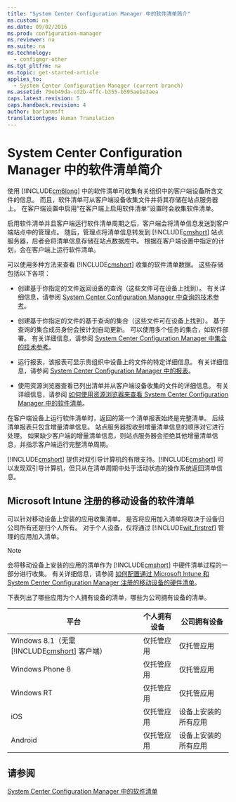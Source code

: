 ```yaml
---
title: "System Center Configuration Manager 中的软件清单简介"
ms.custom: na
ms.date: 09/02/2016
ms.prod: configuration-manager
ms.reviewer: na
ms.suite: na
ms.technology: 
  - configmgr-other
ms.tgt_pltfrm: na
ms.topic: get-started-article
applies_to: 
  - System Center Configuration Manager (current branch)
ms.assetid: 79eb49da-cd2b-4ffc-b355-b595aeba3aea
caps.latest.revision: 5
caps.handback.revision: 4
author: barlanmsft
translationtype: Human Translation
---
```

# System Center Configuration Manager 中的软件清单简介
使用 [!INCLUDE[cm6long](../LocTest/includes/cm6long_md.md)] 中的软件清单可收集有关组织中的客户端设备所含文件的信息。 而且，软件清单可从客户端设备收集文件并将其存储在站点服务器上。 在客户端设置中启用“在客户端上启用软件清单”设置时会收集软件清单。  
  
 启用软件清单并且客户端运行软件清单周期之后，客户端会将清单信息发送到客户端站点中的管理点。 随后，管理点将清单信息转发到 [!INCLUDE[cmshort](../LocTest/includes/cmshort_md.md)] 站点服务器，后者会将清单信息存储在站点数据库中。 根据在客户端设置中指定的计划，会在客户端上运行软件清单。  
  
 可以使用多种方法来查看 [!INCLUDE[cmshort](../LocTest/includes/cmshort_md.md)] 收集的软件清单数据。 这些存储包括以下各项：  
  
-   创建基于你指定的文件返回设备的查询（这些文件可在设备上找到）。 有关详细信息，请参阅 [System Center Configuration Manager 中查询的技术参考](../LocTest/Queries-technical-reference-for-System-Center-Configuration-Manager.md)。  
  
-   创建基于你指定的文件的基于查询的集合（这些文件可在设备上找到）。 基于查询的集合成员身份会按计划自动更新。 可以使用多个任务的集合，如软件部署。 有关详细信息，请参阅 [System Center Configuration Manager 中集合的技术参考](../LocTest/Collections-technical-reference-for-System-Center-Configuration-Manager.md)。  
  
-   运行报表，该报表可显示贵组织中设备上的文件的特定详细信息。 有关详细信息，请参阅 [System Center Configuration Manager 中的报表](../LocTest/Reporting-in-System-Center-Configuration-Manager.md)。  
  
-   使用资源浏览器查看已列出清单并从客户端设备收集的文件的详细信息。 有关详细信息，请参阅 [如何使用资源浏览器来查看 System Center Configuration Manager 中的软件清单](../LocTest/How-to-use-Resource-Explorer-to-view-software-inventory-in-System-Center-Configuration-Manager.md)。  
  
 在客户端设备上运行软件清单时，返回的第一个清单报表始终是完整清单。 后续清单报表只包含增量清单信息。 站点服务器按收到增量清单信息的顺序对它进行处理。 如果缺少客户端的增量清单信息，则站点服务器会拒绝其他增量清单信息，并指示客户端运行完整清单周期。  
  
 [!INCLUDE[cmshort](../LocTest/includes/cmshort_md.md)] 提供对双引导计算机的有限支持。[!INCLUDE[cmshort](../LocTest/includes/cmshort_md.md)] 可以发现双引导计算机，但只从在清单周期中处于活动状态的操作系统返回清单信息。  
  
## Microsoft Intune 注册的移动设备的软件清单  
 可以针对移动设备上安装的应用收集清单。 是否将应用加入清单将取决于设备归公司所有还是归个人所有。 对于个人设备，仅将通过 [!INCLUDE[wit_firstref](../LocTest/includes/wit_firstref_md.md)] 管理的应用加入清单。  
  
> [!NOTE]  
>  会将移动设备上安装的应用的清单作为 [!INCLUDE[cmshort](../LocTest/includes/cmshort_md.md)] 中硬件清单过程的一部分进行收集。 有关详细信息，请参阅 [如何配置通过 Microsoft Intune 和 System Center Configuration Manager 注册的移动设备的硬件清单](../LocTest/How-to-configure-hardware-inventory-for-mobile-devices-enrolled-by-Microsoft-Intune-and-System-Center-Configuration-Manager.md)。  
  
 下表列出了哪些应用为个人拥有设备的清单，哪些为公司拥有设备的清单。  
  
|平台|个人拥有设备|公司拥有设备|  
|--------|------------|------------|  
|Windows 8.1（无需 [!INCLUDE[cmshort](../LocTest/includes/cmshort_md.md)] 客户端）|仅托管应用|仅托管应用|  
|Windows Phone 8|仅托管应用|仅托管应用|  
|Windows RT|仅托管应用|仅托管应用|  
|iOS|仅托管应用|设备上安装的所有应用|  
|Android|仅托管应用|设备上安装的所有应用|  
  
## 请参阅  
 [System Center Configuration Manager 中的软件清单](../LocTest/Software-inventory-in-System-Center-Configuration-Manager.md)